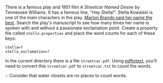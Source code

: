 There is a famous play and 1951 film _A Streetcar Named Desire_ by Tennessee Williams. It has a famous line, "Hey Stella!". Stella Kowalski is one of the main characters in the play. [Marlon Brando said her name the best](https://www.youtube.com/watch?v=S1A0p0F_iH8). Search the play's manuscript to see how many times her name is spoken with and without a passionate exclamation point. Create a property file called `stella.properties` and place the word counts for each of these keys:

```properties
stella=?
stella_exclamation=?
```

In the current directory there is a file `streetcar.pdf`. Using [pdftotext](https://ubuntu.pkgs.org/20.04/ubuntu-main-arm64/poppler-utils_0.86.1-0ubuntu1_arm64.deb.html), you'll need to convert this `streetcar.pdf` to `streetcar.txt` to count the words.

💡 Consider that water closets are no places to count words.
